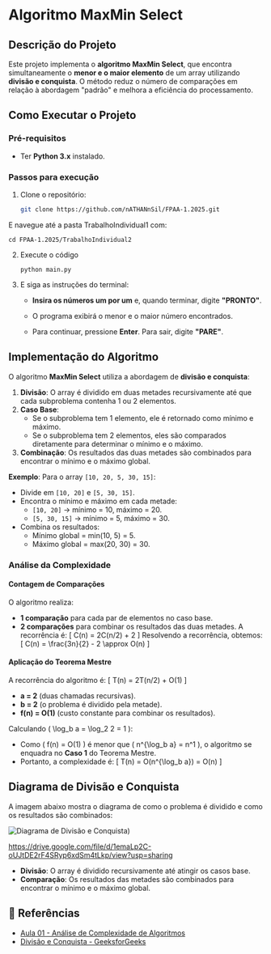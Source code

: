 # Algoritmo MaxMin Select

## Descrição do Projeto
Este projeto implementa o **algoritmo MaxMin Select**, que encontra simultaneamente o **menor e o maior elemento** de um array utilizando **divisão e conquista**. 
O método reduz o número de comparações em relação à abordagem "padrão" e melhora a eficiência do processamento.

## Como Executar o Projeto

### Pré-requisitos
- Ter **Python 3.x** instalado.

###  Passos para execução
1. Clone o repositório:
   ```bash
   git clone https://github.com/nATHANnSil/FPAA-1.2025.git
   
E navegue até a pasta TrabalhoIndividual1 com:

   ``` 
   cd FPAA-1.2025/TrabalhoIndividual2
   ```

2. Execute o código
    ```
    python main.py

3. E siga as instruções do terminal:

   * **Insira os números um por um** e, quando terminar, digite **"PRONTO"**.

   * O programa exibirá o menor e o maior número encontrados.

   * Para continuar, pressione **Enter**. Para sair, digite **"PARE"**.

## Implementação do Algoritmo

O algoritmo **MaxMin Select** utiliza a abordagem de **divisão e conquista**:
1. **Divisão**: O array é dividido em duas metades recursivamente até que cada subproblema contenha 1 ou 2 elementos.
2. **Caso Base**:
   - Se o subproblema tem 1 elemento, ele é retornado como mínimo e máximo.
   - Se o subproblema tem 2 elementos, eles são comparados diretamente para determinar o mínimo e o máximo.
3. **Combinação**: Os resultados das duas metades são combinados para encontrar o mínimo e o máximo global.

**Exemplo**:
Para o array `[10, 20, 5, 30, 15]`:
- Divide em `[10, 20]` e `[5, 30, 15]`.
- Encontra o mínimo e máximo em cada metade:
  - `[10, 20]` → mínimo = 10, máximo = 20.
  - `[5, 30, 15]` → mínimo = 5, máximo = 30.
- Combina os resultados:
  - Mínimo global = min(10, 5) = 5.
  - Máximo global = max(20, 30) = 30.

### Análise da Complexidade

#### Contagem de Comparações
O algoritmo realiza:
- **1 comparação** para cada par de elementos no caso base.
- **2 comparações** para combinar os resultados das duas metades.
A recorrência é:
\[
C(n) = 2C(n/2) + 2
\]
Resolvendo a recorrência, obtemos:
\[
C(n) = \frac{3n}{2} - 2 \approx O(n)
\]

#### Aplicação do Teorema Mestre
A recorrência do algoritmo é:
\[
T(n) = 2T(n/2) + O(1)
\]
- **a = 2** (duas chamadas recursivas).
- **b = 2** (o problema é dividido pela metade).
- **f(n) = O(1)** (custo constante para combinar os resultados).

Calculando \( \log_b a = \log_2 2 = 1 \):
- Como \( f(n) = O(1) \) é menor que \( n^{\log_b a} = n^1 \), o algoritmo se enquadra no **Caso 1** do Teorema Mestre.
- Portanto, a complexidade é:
  \[
  T(n) = O(n^{\log_b a}) = O(n)
  \]

## Diagrama de Divisão e Conquista

A imagem abaixo mostra o diagrama de como o problema é dividido e como os resultados são combinados:

![Diagrama de Divisão e Conquista](assets/DiagramaDiv&Conq.jpg))

https://drive.google.com/file/d/1emaLp2C-oUJtDE2rF4SRyp6xdSm4tLkp/view?usp=sharing

- **Divisão**: O array é dividido recursivamente até atingir os casos base.
- **Comparação**: Os resultados das metades são combinados para encontrar o mínimo e o máximo global.

## 📎 Referências
- [Aula 01 - Análise de Complexidade de Algoritmos](https://github.com/joaopauloaramuni/fundamentos-de-projeto-e-analise-de-algoritmos/blob/main/PDF/AULA%2001_Ana%CC%81lise%20de%20complexidade%20de%20algoritmos.pdf)
- [Divisão e Conquista - GeeksforGeeks](https://www.geeksforgeeks.org/divide-and-conquer/)
